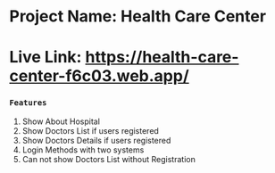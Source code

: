 # Project Name: Health Care Center

# Live Link: https://health-care-center-f6c03.web.app/

### `Features`
1. Show About Hospital
2. Show Doctors List if users registered
3. Show Doctors Details if users registered
4. Login Methods with two systems
5. Can not show Doctors List without Registration
